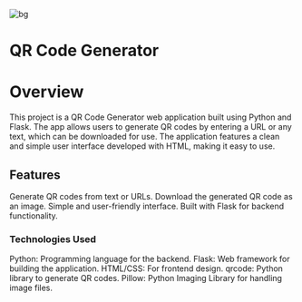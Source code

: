 
![bg](https://github.com/user-attachments/assets/47450f6c-e3fb-4149-8708-4499692152bb)
<h1>QR Code Generator<h1
<h3>Overview</h3>
This project is a QR Code Generator web application built using Python and Flask. 
    The app allows users to generate QR codes by entering a URL or any text, which can be downloaded for use.
    The application features a clean and simple user interface developed with HTML, making it easy to use.

<h2>Features</h2>
Generate QR codes from text or URLs.
Download the generated QR code as an image.
Simple and user-friendly interface.
Built with Flask for backend functionality.
<h3>Technologies Used</h3>
Python: Programming language for the backend.
Flask: Web framework for building the application.
HTML/CSS: For frontend design.
qrcode: Python library to generate QR codes.
Pillow: Python Imaging Library for handling image files.
